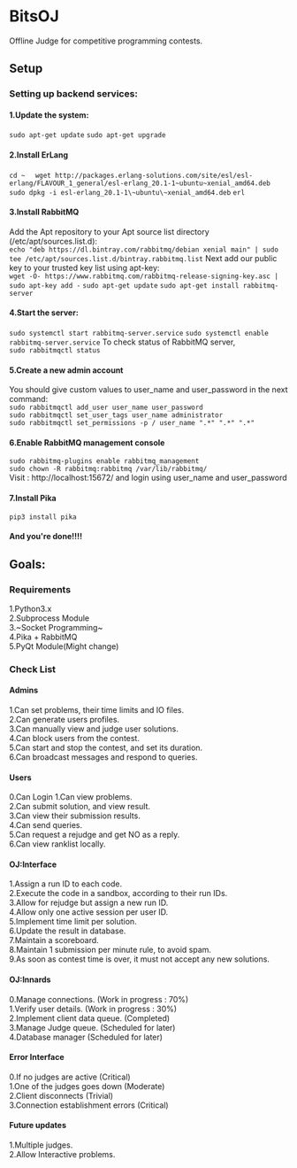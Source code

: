 # BitsOJ
Offline Judge for competitive programming contests.  

## Setup
### Setting up backend services:
#### 1.Update the system:  
`sudo apt-get update`
`sudo apt-get upgrade`
#### 2.Install ErLang
`cd ~  `
`wget http://packages.erlang-solutions.com/site/esl/esl-erlang/FLAVOUR_1_general/esl-erlang_20.1-1~ubuntu~xenial_amd64.deb`
`sudo dpkg -i esl-erlang_20.1-1\~ubuntu\~xenial_amd64.deb`
`erl`
#### 3.Install RabbitMQ  
Add the Apt repository to your Apt source list directory (/etc/apt/sources.list.d):  
`echo "deb https://dl.bintray.com/rabbitmq/debian xenial main" | sudo tee /etc/apt/sources.list.d/bintray.rabbitmq.list`
Next add our public key to your trusted key list using apt-key:  
`wget -O- https://www.rabbitmq.com/rabbitmq-release-signing-key.asc | sudo apt-key add -`
`sudo apt-get update`
`sudo apt-get install rabbitmq-server`
#### 4.Start the server:  
`sudo systemctl start rabbitmq-server.service`
`sudo systemctl enable rabbitmq-server.service`
To check status of RabbitMQ server,  
`sudo rabbitmqctl status`
#### 5.Create a new admin account  
You should give custom values to user_name and user_password in the next command:  
`sudo rabbitmqctl add_user user_name user_password`   
`sudo rabbitmqctl set_user_tags user_name administrator`  
`sudo rabbitmqctl set_permissions -p / user_name ".*" ".*" ".*"`  
#### 6.Enable RabbitMQ management console  
`sudo rabbitmq-plugins enable rabbitmq_management`  
`sudo chown -R rabbitmq:rabbitmq /var/lib/rabbitmq/`  
Visit : http://localhost:15672/ and login using user_name and user_password  

#### 7.Install Pika
`pip3 install pika`
#### And you're done!!!!

## Goals:
### Requirements  
1.Python3.x  
2.Subprocess Module  
3.~Socket Programming~  
4.Pika + RabbitMQ  
5.PyQt Module(Might change)  


### Check List
#### Admins
1.Can set problems, their time limits and IO files.  
2.Can generate users profiles.  
3.Can manually view and judge user solutions.  
4.Can block users from the contest.  
5.Can start and stop the contest, and set its duration.  
6.Can broadcast messages and respond to queries.  

#### Users  
0.Can Login
1.Can view problems.  
2.Can submit solution, and view result.   
3.Can view their submission results.   
4.Can send queries.   
5.Can request a rejudge and get NO as a reply.  
6.Can view ranklist locally.  
  
#### OJ:Interface  
1.Assign a run ID to each code.  
2.Execute the code in a sandbox, according to their run IDs.  
3.Allow for rejudge but assign a new run ID.  
4.Allow only one active session per user ID.  
5.Implement time limit per solution.  
6.Update the result in database.  
7.Maintain a scoreboard.  
8.Maintain 1 submission per minute rule, to avoid spam.  
9.As soon as contest time is over, it must not accept any new solutions.  

#### OJ:Innards
0.Manage connections.  (Work in progress : 70%)    
1.Verify user details.  (Work in progress : 30%)  
2.Implement client data queue.  (Completed)  
3.Manage Judge queue.  (Scheduled for later)  
4.Database manager  (Scheduled for later)  

#### Error Interface
0.If no judges are active (Critical)  
1.One of the judges goes down (Moderate)  
2.Client disconnects (Trivial)  
3.Connection establishment errors (Critical)  

#### Future updates  
1.Multiple judges.  
2.Allow Interactive problems.  
